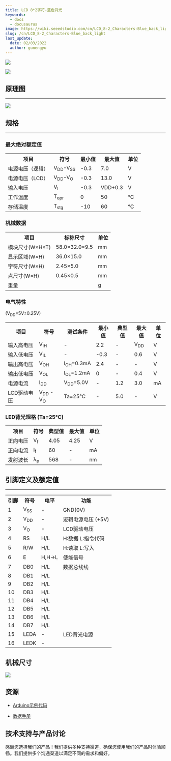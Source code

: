 ```yaml
---
title: LCD 8*2字符-蓝色背光
keywords:
  - docs
  - docusaurus
image: https://wiki.seeedstudio.com/cn/LCD_8-2_Characters-Blue_back_light/
slug: /cn/LCD_8-2_Characters-Blue_back_light
last_update:
  date: 02/03/2022
  author: gunengyu
---
```

![](http://bz.seeedstudio.com/depot/images/product/lcd821n.jpg)

[![](https://files.seeedstudio.com/wiki/Seeed-WiKi/docs/images/300px-Get_One_Now_Banner-ragular.png)](https://www.seeedstudio.com/lcd-82-characters-blue-back-light-p-120.html?cPath=163_164)

## 原理图

---
![](https://files.seeedstudio.com/wiki/LCD_8-2_Characters-Blue_back_light/img/LCD-bbl-block.JPG)

## 规格

---

### 最大绝对额定值

<table>
<tr>
<th>项目</th>
<th>符号</th>
<th>最小值</th>
<th>最大值</th>
<th>单位</th>
</tr>
<tr>
<td>电源电压（逻辑）</td>
<td>V<sub>DD</sub>-V<sub>SS</sub></td>
<td>-0.3</td>
<td>7.0</td>
<td>V</td>
</tr>
<tr>
<td>电源电压（LCD）</td>
<td>V<sub>DD</sub>-V<sub>O</sub></td>
<td>-0.3</td>
<td>13.0</td>
<td>V</td>
</tr>
<tr>
<td>输入电压</td>
<td>V<sub>I</sub></td>
<td>-0.3</td>
<td>VDD+0.3</td>
<td>V</td>
</tr>
<tr>
<td>工作温度</td>
<td>T<sub>opr</sub></td>
<td>0</td>
<td>50</td>
<td>℃</td>
</tr>
<tr>
<td>存储温度</td>
<td>T<sub>stg</sub></td>
<td>-10</td>
<td>60</td>
<td>℃</td>
</tr>
</table>

### 机械数据

<table>
<tr>
<th>项目</th>
<th>标称尺寸</th>
<th>单位</th>
</tr>
<tr>
<td>模块尺寸(W×H×T)</td>
<td>58.0×32.0×9.5</td>
<td>mm</td>
</tr>
<tr>
<td>显示区域(W×H)</td>
<td>36.0×15.0</td>
<td>mm</td>
</tr>
<tr>
<td>字符尺寸(W×H)</td>
<td>2.45×5.0</td>
<td>mm</td>
</tr>
<tr>
<td>点尺寸(W×H)</td>
<td>0.45×0.5</td>
<td>mm</td>
</tr>
<tr>
<td>重量</td>
<td></td>
<td>g</td>
</tr>
</table>

### 电气特性

(V<sub>DD</sub>=5V±0.25V)

<table>
<tr>
<th>项目</th>
<th>符号</th>
<th>测试条件</th>
<th>最小值</th>
<th>典型值</th>
<th>最大值</th>
<th>单位</th>
</tr>
<tr>
<td>输入高电压</td>
<td>V<sub>IH</sub></td>
<td>-</td>
<td>2.2</td>
<td>-</td>
<td>V<sub>DD</sub></td>
<td>V</td>
</tr>
<tr>
<td>输入低电压</td>
<td>V<sub>IL</sub></td>
<td>-</td>
<td>-0.3</td>
<td>-</td>
<td>0.6</td>
<td>V</td>
</tr>
<tr>
<td>输出高电压</td>
<td>V<sub>OH</sub></td>
<td>I<sub>OH</sub>=0.3mA</td>
<td>2.4</td>
<td>-</td>
<td>-</td>
<td>V</td>
</tr>
<tr>
<td>输出低电压</td>
<td>V<sub>OL</sub></td>
<td>I<sub>OL</sub>=1.2mA</td>
<td>0</td>
<td>-</td>
<td>0.4</td>
<td>V</td>
</tr>
<tr>
<td>电源电流</td>
<td>I<sub>DD</sub></td>
<td>V<sub>DD</sub>=5.0V</td>
<td>-</td>
<td>1.2</td>
<td>3.0</td>
<td>mA</td>
</tr>
<tr>
<td>LCD驱动电压</td>
<td>V<sub>DD</sub> - V<sub>O</sub></td>
<td>Ta=25℃</td>
<td>-</td>
<td>5.0</td>
<td>-</td>
<td>V</td>
</tr>
</table>

### LED背光规格 (Ta=25℃)

<table>
<tr>
<th>项目</th>
<th>符号</th>
<th>典型值</th>
<th>最大值</th>
<th>单位</th>
</tr>
<tr>
<td>正向电压</td>
<td>V<sub>f</sub></td>
<td>4.05</td>
<td>4.25</td>
<td>V</td>
</tr>
<tr>
<td>正向电流</td>
<td>I<sub>f</sub></td>
<td>60</td>
<td>-</td>
<td>mA</td>
</tr>
<tr>
<td>发射波长</td>
<td>λ<sub>p</sub></td>
<td>568</td>
<td>-</td>
<td>nm</td>
</tr>
</table>

## 引脚定义及额定值

---
<table>
<tr>
<th>引脚</th>
<th>符号</th>
<th>电平</th>
<th>功能</th>
</tr>
<tr>
<td>1</td>
<td>V<sub>SS</sub></td>
<td>-</td>
<td>GND(0V)</td>
</tr>
<tr>
<td>2</td>
<td>V<sub>DD</sub></td>
<td>-</td>
<td>逻辑电源电压 (+5V)</td>
</tr>
<tr>
<td>3</td>
<td>V<sub>O</sub></td>
<td>-</td>
<td>LCD驱动电压</td>
</tr>
<tr>
<td>4</td>
<td>RS</td>
<td> H/L</td>
<td>H:数据
L:指令代码</td>
</tr>
<tr>
<td>5</td>
<td>R/W</td>
<td> H/L</td>
<td>H:读取
L:写入</td>
</tr>
<tr>
<td>6</td>
<td>E</td>
<td> H,H-&gt;L</td>
<td>使能信号</td>
</tr>
<tr>
<td>7</td>
<td>DB0</td>
<td> H/L</td>
<td>数据总线线</td>
</tr>
<tr>
<td>8</td>
<td>DB1</td>
<td> H/L</td>
</tr>
<tr>
<td>9</td>
<td>DB2</td>
<td> H/L</td>
</tr>
<tr>
<td>10</td>
<td>DB3</td>
<td>H/L</td>
</tr>
<tr>
<td>11</td>
<td>DB4</td>
<td> H/L</td>
</tr>
<tr>
<td>12</td>
<td>DB5</td>
<td> H/L</td>
</tr>
<tr>
<td>13</td>
<td>DB6</td>
<td> H/L</td>
</tr>
<tr>
<td>14</td>
<td>DB7</td>
<td> H/L</td>
</tr>
<tr>
<td>15</td>
<td>LEDA</td>
<td>-</td>
<td>LED背光电源</td>
</tr>
<tr>
<td>16</td>
<td>LEDK</td>
<td>-</td>
</tr>
</table>

## 机械尺寸

![](https://files.seeedstudio.com/wiki/LCD_8-2_Characters-Blue_back_light/img/LCD-bbl-dimen.JPG)

## 资源

* [Arduino示例代码](https://www.seeedstudio.com/depot/images/product/LCD0820.pde)

* [数据手册](https://www.seeedstudio.com/depot/datasheet/LMB0820-info.pdf)

## 技术支持与产品讨论

感谢您选择我们的产品！我们提供多种支持渠道，确保您使用我们的产品时体验顺畅。我们提供多个沟通渠道以满足不同的需求和偏好。

<div class="button_tech_support_container">
<a href="https://forum.seeedstudio.com/" class="button_forum"></a> 
<a href="https://www.seeedstudio.com/contacts" class="button_email"></a>
</div>

<div class="button_tech_support_container">
<a href="https://discord.gg/eWkprNDMU7" class="button_discord"></a> 
<a href="https://github.com/Seeed-Studio/wiki-documents/discussions/69" class="button_discussion"></a>
</div>